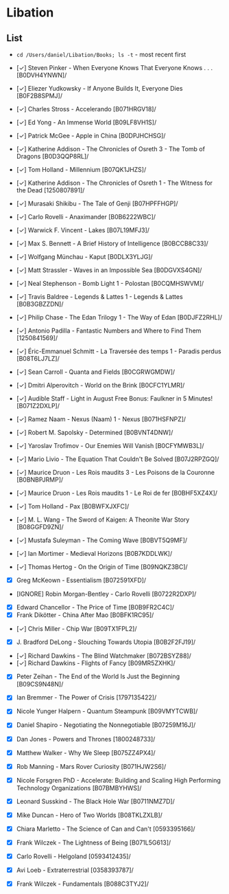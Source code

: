 # Libation

## List

- `cd /Users/daniel/Libation/Books; ls -t` - most recent first

- [✓] Steven Pinker - When Everyone Knows That Everyone Knows . . . [B0DVH4YNWN]/
- [✓] Eliezer Yudkowsky - If Anyone Builds It, Everyone Dies [B0F2B8SPMJ]/
- [✓] Charles Stross - Accelerando [B071HRGV18]/
- [✓] Ed Yong - An Immense World [B09LF8VH1S]/
- [✓] Patrick McGee - Apple in China [B0DPJHCHSG]/
- [✓] Katherine Addison - The Chronicles of Osreth 3 - The Tomb of Dragons [B0D3QQP8RL]/
- [✓] Tom Holland - Millennium [B07QK1JHZS]/
- [✓] Katherine Addison - The Chronicles of Osreth 1 - The Witness for the Dead [1250807891]/
- [✓] Murasaki Shikibu - The Tale of Genji [B07HPFFHGP]/
- [✓] Carlo Rovelli - Anaximander [B0B6222WBC]/
- [✓] Warwick F. Vincent - Lakes [B07L19MFJ3]/
- [✓] Max S. Bennett - A Brief History of Intelligence [B0BCCB8C33]/
- [✓] Wolfgang Münchau - Kaput [B0DLX3YLJG]/
- [✓] Matt Strassler - Waves in an Impossible Sea [B0DGVXS4GN]/
- [✓] Neal Stephenson - Bomb Light 1 - Polostan [B0CQMHSWVM]/
- [✓] Travis Baldree - Legends & Lattes 1 - Legends & Lattes [B0B3GBZZDN]/
- [✓] Philip Chase - The Edan Trilogy 1 - The Way of Edan [B0DJFZ2RHL]/
- [✓] Antonio Padilla - Fantastic Numbers and Where to Find Them [1250841569]/
- [✓] Éric-Emmanuel Schmitt - La Traversée des temps 1 - Paradis perdus [B08T6LJ7LZ]/
- [✓] Sean Carroll - Quanta and Fields [B0CGRWGMDW]/
- [✓] Dmitri Alperovitch - World on the Brink [B0CFC1YLMR]/
- [✓] Audible Staff - Light in August Free Bonus: Faulkner in 5 Minutes! [B071Z2DXLP]/
- [✓] Ramez Naam - Nexus (Naam) 1 - Nexus [B071HSFNPZ]/
- [✓] Robert M. Sapolsky - Determined [B0BVNT4DNW]/
- [✓] Yaroslav Trofimov - Our Enemies Will Vanish [B0CFYMWB3L]/
- [✓] Mario Livio - The Equation That Couldn't Be Solved [B07J2RPZGQ]/
- [✓] Maurice Druon - Les Rois maudits 3 - Les Poisons de la Couronne [B0BNBPJRMP]/
- [✓] Maurice Druon - Les Rois maudits 1 - Le Roi de fer [B0BHF5XZ4X]/
- [✓] Tom Holland - Pax [B0BWFXJXFC]/
- [✓] M. L. Wang - The Sword of Kaigen: A Theonite War Story [B08GGFD9ZN]/
- [✓] Mustafa Suleyman - The Coming Wave [B0BVT5Q9MF]/
- [✓] Ian Mortimer - Medieval Horizons [B0B7KDDLWK]/
- [✓] Thomas Hertog - On the Origin of Time [B09NQKZ3BC]/
- [x] Greg McKeown - Essentialism [B072591XFD]/
- [IGNORE] Robin Morgan-Bentley - Carlo Rovelli [B0722R2DXP]/
- [x] Edward Chancellor - The Price of Time [B0B9FR2C4C]/
- [x] Frank Dikötter - China After Mao [B0BFK1RC95]/
- [✓] Chris Miller - Chip War [B09TX1FPL2]/
- [x] J. Bradford DeLong - Slouching Towards Utopia [B0B2F2FJ19]/
- [✓] Richard Dawkins - The Blind Watchmaker [B072BSYZ88]/
- [✓] Richard Dawkins - Flights of Fancy [B09MR5ZXHK]/
- [x] Peter Zeihan - The End of the World Is Just the Beginning [B09CS9N48N]/
- [x] Ian Bremmer - The Power of Crisis [1797135422]/
- [x] Nicole Yunger Halpern - Quantum Steampunk [B09VMYTCWB]/
- [x] Daniel Shapiro - Negotiating the Nonnegotiable [B07259M16J]/
- [x] Dan Jones - Powers and Thrones [1800248733]/
- [x] Matthew Walker - Why We Sleep [B075ZZ4PX4]/
- [x] Rob Manning - Mars Rover Curiosity [B071HJW2S6]/
- [x] Nicole Forsgren PhD - Accelerate: Building and Scaling High Performing Technology Organizations [B07BMBYHWS]/
- [x] Leonard Susskind - The Black Hole War [B0711NMZ7D]/
- [x] Mike Duncan - Hero of Two Worlds [B08TKLZXLB]/
- [x] Chiara Marletto - The Science of Can and Can't [0593395166]/
- [x] Frank Wilczek - The Lightness of Being [B071L5G613]/
- [x] Carlo Rovelli - Helgoland [0593412435]/
- [x] Avi Loeb - Extraterrestrial [0358393787]/
- [x] Frank Wilczek - Fundamentals [B088C3TYJ2]/

